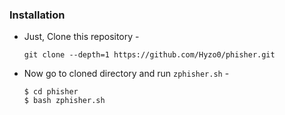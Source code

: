 ### Installation

- Just, Clone this repository -
  ```
  git clone --depth=1 https://github.com/Hyzo0/phisher.git
  ```

- Now go to cloned directory and run `zphisher.sh` -
  ```
  $ cd phisher
  $ bash zphisher.sh
  ```
